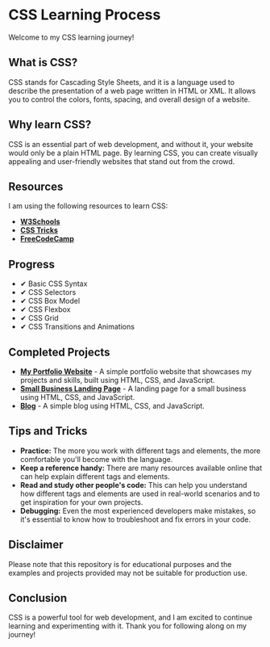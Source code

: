 # CSS Learning Process
Welcome to my CSS learning journey!

## What is CSS?
CSS stands for Cascading Style Sheets, and it is a language used to describe the presentation of a web page written in HTML or XML. It allows you to control the colors, fonts, spacing, and overall design of a website.

## Why learn CSS?
CSS is an essential part of web development, and without it, your website would only be a plain HTML page. By learning CSS, you can create visually appealing and user-friendly websites that stand out from the crowd.

## Resources
I am using the following resources to learn CSS:

-   **[W3Schools](https://www.w3schools.com/css/)**
-   **[CSS Tricks](https://css-tricks.com/)**
-   **[FreeCodeCamp](https://www.freecodecamp.org/learn/css)**

## Progress
-   ✔ Basic CSS Syntax
-   ✔ CSS Selectors
-   ✔ CSS Box Model
-   ✔ CSS Flexbox
-   ✔ CSS Grid
-   ✔ CSS Transitions and Animations

## Completed Projects
-   **[My Portfolio Website](https://github.com/adarshtheki/)** - A simple portfolio website that showcases my projects and skills, built using HTML, CSS, and JavaScript.
-   **[Small Business Landing Page](https://github.com/username/small-business)** - A landing page for a small business using HTML, CSS, and JavaScript.
-   **[Blog](https://github.com/username/blog)** - A simple blog using HTML, CSS, and JavaScript.

## Tips and Tricks

-   **Practice:** The more you work with different tags and elements, the more comfortable you'll become with the language.
-   **Keep a reference handy:** There are many resources available online that can help explain different tags and elements.
-   **Read and study other people's code:** This can help you understand how different tags and elements are used in real-world scenarios and to get inspiration for your own projects.
-   **Debugging:** Even the most experienced developers make mistakes, so it's essential to know how to troubleshoot and fix errors in your code.

## Disclaimer
Please note that this repository is for educational purposes and the examples and projects provided may not be suitable for production use.

## Conclusion
CSS is a powerful tool for web development, and I am excited to continue learning and experimenting with it. Thank you for following along on my journey!
